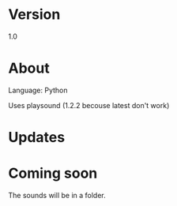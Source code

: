 # Version
1.0
# About
Language: Python

Uses playsound (1.2.2 becouse latest don't work)
# Updates
# Coming soon
The sounds will be in a folder.
